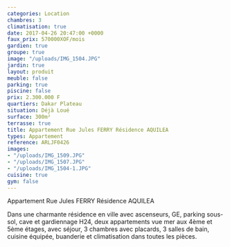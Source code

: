 ```yaml
---
categories: Location
chambres: 3
climatisation: true
date: 2017-04-26 20:47:00 +0000
faux_prix: 570000XOF/mois
gardien: true
groupe: true
image: "/uploads/IMG_1504.JPG"
jardin: true
layout: produit
meuble: false
parking: true
piscine: false
prix: 2.300.000 F
quartiers: Dakar Plateau
situation: Déjà Loué
surface: 300m²
terrasse: true
title: Appartement Rue Jules FERRY Résidence AQUILEA
types: Appartement
reference: ARLJF0426
images:
- "/uploads/IMG_1509.JPG"
- "/uploads/IMG_1507.JPG"
- "/uploads/IMG_1504-1.JPG"
cuisine: true
gym: false
---
```



Appartement Rue Jules FERRY Résidence AQUILEA

Dans une charmante résidence en ville avec ascenseurs, GE, parking sous-sol, cave et gardiennage H24, deux appartements vue mer aux 4ème et 5ème étages, avec séjour, 3 chambres avec placards, 3 salles de bain, cuisine équipée, buanderie et climatisation dans toutes les pièces.

